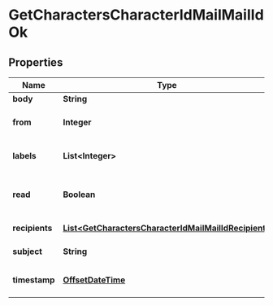 
# GetCharactersCharacterIdMailMailIdOk

## Properties
Name | Type | Description | Notes
------------ | ------------- | ------------- | -------------
**body** | **String** | Mail&#39;s body |  [optional]
**from** | **Integer** | From whom the mail was sent |  [optional]
**labels** | **List&lt;Integer&gt;** | Labels attached to the mail |  [optional]
**read** | **Boolean** | Whether the mail is flagged as read |  [optional]
**recipients** | [**List&lt;GetCharactersCharacterIdMailMailIdRecipient&gt;**](GetCharactersCharacterIdMailMailIdRecipient.md) | Recipients of the mail |  [optional]
**subject** | **String** | Mail subject |  [optional]
**timestamp** | [**OffsetDateTime**](OffsetDateTime.md) | When the mail was sent |  [optional]



